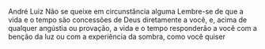 André Luiz
Não se queixe em circunstância alguma
Lembre-se de que a vida e o tempo são concessões de Deus diretamente a você, e, acima de qualquer angústia ou provação, a vida e o tempo responderão a você com a benção da luz ou com a experiência da sombra, como você quiser

